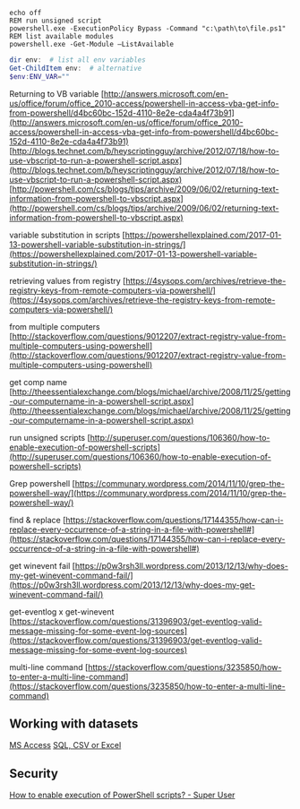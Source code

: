 


```batch
echo off  
REM run unsigned script  
powershell.exe -ExecutionPolicy Bypass -Command "c:\path\to\file.ps1"  
REM list available modules  
powershell.exe -Get-Module –ListAvailable
```




```powershell
dir env:  # list all env variables
Get-ChildItem env:  # alternative
$env:ENV_VAR=""

```





Returning to VB variable [http://answers.microsoft.com/en-us/office/forum/office_2010-access/powershell-in-access-vba-get-info-from-powershell/d4bc60bc-152d-4110-8e2e-cda4a4f73b91](http://answers.microsoft.com/en-us/office/forum/office_2010-access/powershell-in-access-vba-get-info-from-powershell/d4bc60bc-152d-4110-8e2e-cda4a4f73b91)  
[http://blogs.technet.com/b/heyscriptingguy/archive/2012/07/18/how-to-use-vbscript-to-run-a-powershell-script.aspx](http://blogs.technet.com/b/heyscriptingguy/archive/2012/07/18/how-to-use-vbscript-to-run-a-powershell-script.aspx)  
[http://powershell.com/cs/blogs/tips/archive/2009/06/02/returning-text-information-from-powershell-to-vbscript.aspx](http://powershell.com/cs/blogs/tips/archive/2009/06/02/returning-text-information-from-powershell-to-vbscript.aspx)  
  
variable substitution in scripts [https://powershellexplained.com/2017-01-13-powershell-variable-substitution-in-strings/](https://powershellexplained.com/2017-01-13-powershell-variable-substitution-in-strings/)  
  
retrieving values from registry [https://4sysops.com/archives/retrieve-the-registry-keys-from-remote-computers-via-powershell/](https://4sysops.com/archives/retrieve-the-registry-keys-from-remote-computers-via-powershell/)  
  
from multiple computers [http://stackoverflow.com/questions/9012207/extract-registry-value-from-multiple-computers-using-powershell](http://stackoverflow.com/questions/9012207/extract-registry-value-from-multiple-computers-using-powershell)  

get comp name [http://theessentialexchange.com/blogs/michael/archive/2008/11/25/getting-our-computername-in-a-powershell-script.aspx](http://theessentialexchange.com/blogs/michael/archive/2008/11/25/getting-our-computername-in-a-powershell-script.aspx)  
  
run unsigned scripts [http://superuser.com/questions/106360/how-to-enable-execution-of-powershell-scripts](http://superuser.com/questions/106360/how-to-enable-execution-of-powershell-scripts)  
  
Grep powershell [https://communary.wordpress.com/2014/11/10/grep-the-powershell-way/](https://communary.wordpress.com/2014/11/10/grep-the-powershell-way/)  
  
find & replace [https://stackoverflow.com/questions/17144355/how-can-i-replace-every-occurrence-of-a-string-in-a-file-with-powershell#](https://stackoverflow.com/questions/17144355/how-can-i-replace-every-occurrence-of-a-string-in-a-file-with-powershell#)  
  
get winevent fail [https://p0w3rsh3ll.wordpress.com/2013/12/13/why-does-my-get-winevent-command-fail/](https://p0w3rsh3ll.wordpress.com/2013/12/13/why-does-my-get-winevent-command-fail/)  
  
get-eventlog x get-winevent [https://stackoverflow.com/questions/31396903/get-eventlog-valid-message-missing-for-some-event-log-sources](https://stackoverflow.com/questions/31396903/get-eventlog-valid-message-missing-for-some-event-log-sources)  
  
multi-line command [https://stackoverflow.com/questions/3235850/how-to-enter-a-multi-line-command](https://stackoverflow.com/questions/3235850/how-to-enter-a-multi-line-command)

## Working with datasets

[MS Access](https://technet.microsoft.com/en-us/magazine/2009.05.scriptingguys.aspx)
[SQL, CSV or Excel](http://windowsitpro.com/powershell/csv-excel-or-sql-it-doesnt-matter-powershell)  

## Security

[How to enable execution of PowerShell scripts? - Super User](https://superuser.com/questions/106360/how-to-enable-execution-of-powershell-scripts)